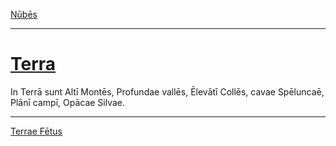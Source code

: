 [Nūbēs](../008-nubes/008-nubes.md)

---

# [Terra](https://www.archive.org/stream/cu31924032499455#page/n52/mode/1up)

In Terrā sunt Altī Montēs, Profundae vallēs, Ēlevātī Collēs, cavae Spēluncaē, Plānī campī, Opācae Silvae.

---

[Terrae Fētus](../010-terrae-fetus/010-terrae-fetus.md)
